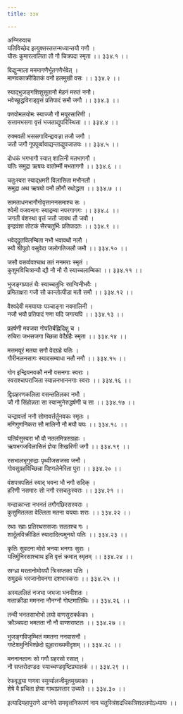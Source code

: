 ```yaml
---
title: ३३४

---
```

अग्निरुवाच  
यतिविच्छेद इत्युक्तस्तत्तन्मध्यान्तयौ गणौ ।  
यौसः कुमारलालिता तौ गौ चित्रपदा स्मृता ।। ३३४.१ ।।  
  
विद्युन्माला मममागणैर्भूतगणैर्भवेत् ।  
माणवकाक्रीडितकं वनौ हलमुखी वसः ।। ३३४.२ ।।  
  
स्याद्भुजङ्गशिशुसूतानौ मेहनं मरुतं ननौ।  
भवेच्छुद्धविराड्वृत्तं प्रतिपादं समौ जगौ ।। ३३४.३ ।।  
  
पणवोमलयोमः स्याज्जौ गौ मयूरसारिणी ।  
सत्तामभसगा वृत्तं भजताद्युपरिस्थिता ।। ३३४.४ ।।  
  
रुक्मवती भससगाविन्द्रावज्रा तजौ जगौ ।  
जतौ जगौ गूपपूर्व्वावाद्यन्ताद्युपजातयः ।। ३३४.५ ।।  
  
दोधकं भगभागौ स्यात् शालिनी मतभागगौ ।  
यतिः समुद्रा ऋषयः वातोर्म्मी मभतागगौ ।। ३३४.६ ।।  
  
चतुःस्वरा स्याद्‌भ्रमरी विलासिता मभौनलौ ।  
समुद्रा अथ ऋषयो वनौ लौगौ रथोद्धता ।। ३३४.७ ।।  
  
सामताधनभागौगोवृत्ताननसमाश्च सः ।  
श्येनी वजवनागः स्याद्रम्या नपरगागगः ।। ३३४.८ ।।  
जगती वंशस्था वृत्तं जतौ जावथ तौ जवौ ।  
इन्द्रवंशा तोटकं सैरचतुर्भिः प्रतिपादतः ।। ३३४.९ ।।  
  
भवेद्‌द्रुतविलम्बिता नभौ भवावथौ नलौ ।  
स्यौ श्रीपुठो वसुवेदा जलोगतिजलौ जमौ ।। ३३४.१० ।।  
  
जसौ वसर्व्ववश्चाथ ततं ननमराः स्मृतं ।  
कुशुमविचित्रान्यौ द्यौ नौ नौ रौ स्याच्चलाम्बिका ।। ३३४.११ ।।  
  
भुजङ्गप्र्यातं थैः स्याच्चतुभिः स्राग्विनीभवैः ।  
प्रमिताक्षरा गजौ सौ कान्तोत्पीडा मतौ समौ ।। ३३४.१२ ।।  
  
वैश्वदेवी ममयायाः पञ्चाङ्गा नवमालिनी ।  
नजौ भयौ प्रतिपादं गणा यदि जगत्यपि ।। ३३४.१३ ।।  
  
प्रहर्षणी मवजवा गोपतिर्बह्निदिक्षु च ।  
रुचिरा जभसजगा च्छिन्ना वेदैर्ग्रहैः स्मृता ।। ३३४.१४ ।।  
  
  
मत्तमयूरं मतया सगौ वेदग्रहे यतिः ।  
गौरीनलनसागः स्यादसम्बाधा नतौ नगौ ।। ३३४.१५ ।।  
  
गोग इन्द्रियनवकौ ननौ वसनगाः स्वराः ।  
स्वराश्चापराजिता स्यान्ननभाननगाः स्वराः ।। ३३४.१६ ।।  
  
द्विःप्रहरणकलिता वसन्ततिलका नभौ ।  
जौ गौ सिंहोन्नता सा स्यान्मुनेरुद्धर्षणी च सा ।। ३३४.१७ ।।  
  
चन्द्रावर्त्ता ननौ सोमावर्त्तर्तुनवकः स्मृतः ।  
मणिगुणनिकरा सौ मालिनौ नौ मयौ ययः ।। ३३४.१८ ।।  
  
यतिर्वसुस्वरा भौ वौ नतलमित्रसग्रहाः ।  
ऋषभगजविलासितं ज्ञेया शिखरिणी जगौ ।। ३३४.१९ ।।  
  
रसभालभृगुरुद्राः पृथ्वीजसजसा जनौ ।  
गोवसुग्रहविच्छिन्ना पिह्गलेनेरिता पुरा ।। ३३४.२० ।।  
  
वंशपत्रपतितं स्याद्‌ भवना भौ नगौ सदिक् ।  
हरिणी नसमारः सो नगौ रसचतुःस्वराः ।। ३३४.२१ ।।  
  
मन्दाक्रान्ता नभनतं तगौगछिरसस्वराः ।  
कुसुमितलता वेल्लिता मतना यययाः शराः ।। ३३४.२२ ।।  
  
रथाः स्व्राः प्रतिरथससजाः सततश्च गः ।  
शार्दूलविक्रीडितं स्यादादित्यमुनयो यतिः ।। ३३४.२३ ।।  
  
कृतिः सुवदना मोरो भनया भनगाः सुराः ।  
यतिर्मुनिरसाश्चाथ इति वृत्तं क्रमात् स्मृतम् ।। ३३४.२४ ।।  
  
स्रग्ध्रा मरतानोमोयपौ त्रिःसप्तका यतिः ।  
समुद्रकं भरजानोवनगा दशभास्कराः ।। ३३४.२५ ।।  
  
अस्वललितं नजभा जभजा भनमीशतः ।  
मत्ताक्रीडा ममनना नौनग्नौ गोष्टमातिथिः ।। ३३४.२६ ।।  
  
तन्वी भनतसाभोभो लयो वाणसुरार्क्ककाः ।  
क्रौञ्चपदा भमतता नौ नौ वाण्शराष्टतः ।। ३३४.२७ ।।  
  
भुजङ्गविजृम्भितं ममतना ननवासनौ ।  
गष्टेशमुनिभिश्छेदो ह्युहाराख्यमीदृशम् ।। ३३४.२८ ।।  
  
मननानतानः सो गगौ ग्रहरसो रसात् ।  
नौ सप्तरोदण्डदः स्याच्चण्डवृष्टिप्रघातकं ।। ३३४.२९ ।।  
  
रेफवृद्ध्या णणवा स्युर्व्यालजीमूतमुख्यकाः ।  
शेषे वै प्रचिता ज्ञेया गाथाप्रस्तार उच्यते ।। ३३४.३० ।।  
  
इत्यादिमहापुराणे आग्नेये समवृत्तनिरूपणं नाम चतुस्त्रिंशदधिकत्रिशततमोऽध्यायः ।।